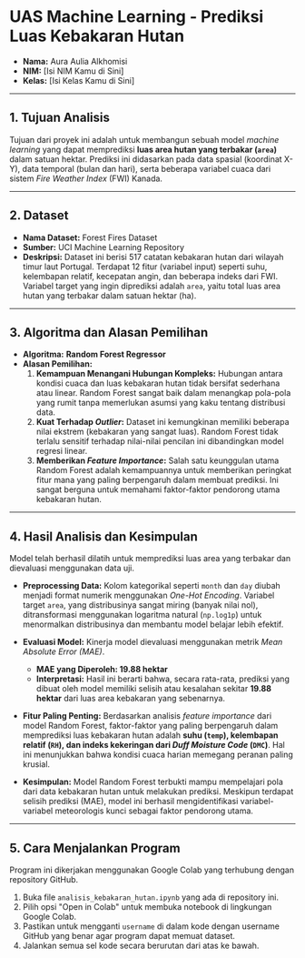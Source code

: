 # UAS Machine Learning - Prediksi Luas Kebakaran Hutan

- **Nama:** Aura Aulia Alkhomisi
- **NIM:** [Isi NIM Kamu di Sini]
- **Kelas:** [Isi Kelas Kamu di Sini]

---

## 1. Tujuan Analisis

Tujuan dari proyek ini adalah untuk membangun sebuah model *machine learning* yang dapat memprediksi **luas area hutan yang terbakar (`area`)** dalam satuan hektar. Prediksi ini didasarkan pada data spasial (koordinat X-Y), data temporal (bulan dan hari), serta beberapa variabel cuaca dari sistem *Fire Weather Index* (FWI) Kanada.

---

## 2. Dataset

- **Nama Dataset:** Forest Fires Dataset
- **Sumber:** UCI Machine Learning Repository
- **Deskripsi:** Dataset ini berisi 517 catatan kebakaran hutan dari wilayah timur laut Portugal. Terdapat 12 fitur (variabel input) seperti suhu, kelembapan relatif, kecepatan angin, dan beberapa indeks dari FWI. Variabel target yang ingin diprediksi adalah `area`, yaitu total luas area hutan yang terbakar dalam satuan hektar (ha).

---

## 3. Algoritma dan Alasan Pemilihan

- **Algoritma:** **Random Forest Regressor**
- **Alasan Pemilihan:**
  1.  **Kemampuan Menangani Hubungan Kompleks:** Hubungan antara kondisi cuaca dan luas kebakaran hutan tidak bersifat sederhana atau linear. Random Forest sangat baik dalam menangkap pola-pola yang rumit tanpa memerlukan asumsi yang kaku tentang distribusi data.
  2.  **Kuat Terhadap *Outlier*:** Dataset ini kemungkinan memiliki beberapa nilai ekstrem (kebakaran yang sangat luas). Random Forest tidak terlalu sensitif terhadap nilai-nilai pencilan ini dibandingkan model regresi linear.
  3.  **Memberikan *Feature Importance*:** Salah satu keunggulan utama Random Forest adalah kemampuannya untuk memberikan peringkat fitur mana yang paling berpengaruh dalam membuat prediksi. Ini sangat berguna untuk memahami faktor-faktor pendorong utama kebakaran hutan.

---

## 4. Hasil Analisis dan Kesimpulan

Model telah berhasil dilatih untuk memprediksi luas area yang terbakar dan dievaluasi menggunakan data uji.

- **Preprocessing Data:** Kolom kategorikal seperti `month` dan `day` diubah menjadi format numerik menggunakan *One-Hot Encoding*. Variabel target `area`, yang distribusinya sangat miring (banyak nilai nol), ditransformasi menggunakan logaritma natural (`np.log1p`) untuk menormalkan distribusinya dan membantu model belajar lebih efektif.

- **Evaluasi Model:** Kinerja model dievaluasi menggunakan metrik *Mean Absolute Error (MAE)*.
  - **MAE yang Diperoleh: 19.88 hektar**
  - **Interpretasi:** Hasil ini berarti bahwa, secara rata-rata, prediksi yang dibuat oleh model memiliki selisih atau kesalahan sekitar **19.88 hektar** dari luas area kebakaran yang sebenarnya.

- **Fitur Paling Penting:** Berdasarkan analisis *feature importance* dari model Random Forest, faktor-faktor yang paling berpengaruh dalam memprediksi luas kebakaran hutan adalah **suhu (`temp`), kelembapan relatif (`RH`), dan indeks kekeringan dari *Duff Moisture Code* (`DMC`)**. Hal ini menunjukkan bahwa kondisi cuaca harian memegang peranan paling krusial.

- **Kesimpulan:** Model Random Forest terbukti mampu mempelajari pola dari data kebakaran hutan untuk melakukan prediksi. Meskipun terdapat selisih prediksi (MAE), model ini berhasil mengidentifikasi variabel-variabel meteorologis kunci sebagai faktor pendorong utama.

---

## 5. Cara Menjalankan Program

Program ini dikerjakan menggunakan Google Colab yang terhubung dengan repository GitHub.

1.  Buka file `analisis_kebakaran_hutan.ipynb` yang ada di repository ini.
2.  Pilih opsi "Open in Colab" untuk membuka notebook di lingkungan Google Colab.
3.  Pastikan untuk mengganti `username` di dalam kode dengan username GitHub yang benar agar program dapat memuat dataset.
4.  Jalankan semua sel kode secara berurutan dari atas ke bawah.
